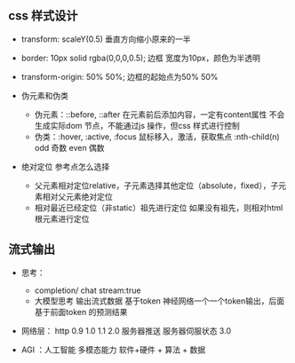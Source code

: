 ## css 样式设计
- transform: scaleY(0.5) 垂直方向缩小原来的一半
- border: 10px solid rgba(0,0,0,0.5); 边框 宽度为10px，颜色为半透明
- transform-origin: 50% 50%; 边框的起始点为50% 50%

- 伪元素和伪类
  - 伪元素：::before, ::after 在元素前后添加内容，一定有content属性 不会生成实际dom 节点，不能通过js 操作，但css 样式进行控制
  - 伪类：:hover, :active, :focus 鼠标移入，激活，获取焦点
    :nth-child(n) odd 奇数 even 偶数
- 绝对定位 参考点怎么选择
  - 父元素相对定位relative，子元素选择其他定位（absolute，fixed），子元素相对父元素绝对定位
  - 相对最近已经定位（非static）祖先进行定位
    如果没有祖先，则相对html 根元素进行定位
  

## 流式输出
- 思考：
  - completion/ chat stream:true
  - 大模型思考 输出流式数据
    基于token 神经网络一个一个token输出，后面基于前面token 的预测结果
- 网络层：
  http 0.9 
  1.0 
  1.1 
  2.0  服务器推送 服务器伺服状态
  3.0  
  
    
- AGI ：人工智能 多模态能力
  软件+硬件 + 算法 + 数据